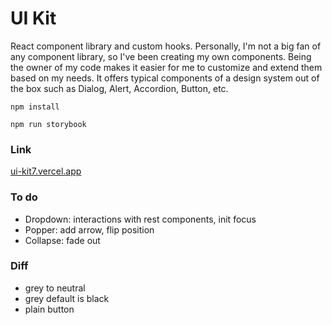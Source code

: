 # UI Kit

React component library and custom hooks. Personally, I'm not a big fan of any component library, so I've been creating my own components. Being the owner of my code makes it easier for me to customize and extend them based on my needs. It offers typical components of a design system out of the box such as Dialog, Alert, Accordion, Button, etc.

`npm install`

`npm run storybook`

### Link

[ui-kit7.vercel.app](https://ui-kit7.vercel.app/)

### To do

- Dropdown: interactions with rest components, init focus
- Popper: add arrow, flip position
- Collapse: fade out

### Diff

- grey to neutral
- grey default is black
- plain button
